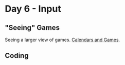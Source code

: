 # Day 6 - Input

## "Seeing" Games

Seeing a larger view of games.  [Calendars and Games](CalendarsAndGames.pptx).

## Coding

